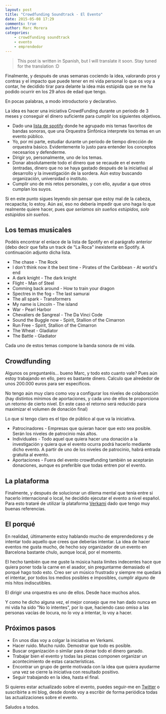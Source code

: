 ```yaml
---
layout: post
title: "Crowdfunding Soundtrack - El Evento"
date: 2015-05-08 17:29
comments: true
author: Marc Morera
categories:
    - crowdfunding soundtrack
    - evento
    - emprendedor
---
```

> This post is written in Spanish, but I will translate it soon. Stay tuned for
> the translation :D

Finalmente, y después de unas semanas cociendo la idea, valorando pros y contras 
y el impacto que puede tener en mi vida personal lo que os voy a contar, he 
decidido tirar para delante la idea más estúpida que se me ha podido ocurrir en 
los 29 años de edad que tengo.

En pocas palabras, a modo introductorio y declarativo.

La idea es hacer una iniciativa CrowdFunding durante un periodo de 3 meses y
conseguir el dinero suficiente para cumplir los siguientes objetivos.

* Dado una [lista de spotify](http://open.spotify.com/user/mmoreramerino/playlist/76u4iXLIFxO3PMFWfwYk5A)
donde he agrupado mis temas favoritos de bandas sonoras, que una Orquestra 
Sinfónica interprete los temas en un evento público.
* Yo, por mi parte, estudiar durante un periodo de tiempo dirección de orquestra
básico. Evidentemente lo justo para entender los conceptos necesarios y 
defenderme.
* Dirigir yo, personalmente, uno de los temas.
* Donar absolutamente todo el dinero que se recaude en el evento (entradas, 
dinero que no se haya gastado después de la iniciativa) al desarrollo y la 
investigación de la sordera. Aún estoy buscando organización, universidad o 
instituto.
* Cumplir uno de mis retos personales, y con ello, ayudar a que otros cumplan
los suyos.

Si en este punto sigues leyendo sin pensar que estoy mal de la cabeza, 
recapacita; lo estoy. Aún así, eso no debería impedir que uno haga lo que 
realmente quiere hacer, pues *que seríamos sin sueños estúpidos, solo estúpidos
sin sueños*.

## Los temas musicales

Podéis encontrar el enlace de la lista de Spotify en el parágrafo anterior (debo
decir que falta un track de "La Roca" inexistente en Spotify. A continuación
adjunto dicha lista.

* The chase - The Rock
* I don't think now it the best time - Pirates of the Caribbean - At world's end
* A dark knight - The dark knight
* Flight - Man of Steel
* Comming back around - How to train your dragon
* Spectres in the fog - The last samurai
* The all spark - Transformers
* My name is Lincoln - The island
* War - Pearl Harbor
* Chevaliers de Sangreal - The Da Vinci Code
* Sound the Buggle now - Spirit, Stallion of the Cimarron
* Run Free - Spirit, Stallion of the Cimarron
* The Wheat - Gladiator
* The Battle - Gladiator

Cada uno de estos temas compone la banda sonora de mi vida.

## Crowdfunding

Algunos os preguntaréis... bueno Marc, y todo esto cuanto vale? Pues aún estoy 
trabajando en ello, pero es bastante dinero. Calculo que alrededor de unos
200.000 euros para ser específicos.

No tengo aún muy claro como voy a configurar los niveles de colaboración 
(hay distintos mínimos de aportaciones, y cada uno de ellos te proporciona un
retorno de cierto nivel. En este caso el retorno será reducido para maximizar el
volumen de donación final)

Lo que si tengo claro es el tipo de público al que va la iniciativa.

* Patrocinadores - Empresas que quieran hacer que esto sea posible. Serán los 
niveles de patrocinio más altos.
* Individuales - Todo aquel que quiera hacer una donación a la investigación y
quiera que el evento ocurra podrá hacerlo mediante dicho evento. A partir de uno 
de los niveles de patrocinio, habrá entrada gratuita al evento.
* Aportaciones - Fuera del evento crowdfunding también se aceptarán donaciones,
aunque es preferible que todas entren por el evento.

## La plataforma

Finalmente, y después de solucionar un dilema mental que tenía entre si hacerlo 
internacional o local, he decidido ejecutar el evento a nivel español. Para esto 
trataré de utilizar la plataforma [Verkami](http://www.verkami.com/) dado que 
tengo muy buenas referencias.

## El porqué

En realidad, últimamente estoy hablando mucho de emprendedores y de intentar 
todo aquello que crees que deberías intentar. La idea de hacer eventos me gusta
mucho, de hecho soy organizador de un evento en Barcelona bastante chulo, aunque
local, por el momento.

El hecho también que me guste la música hasta límites indecentes hace que quiera
poner toda la carne en el asador, sin preguntarme demasiado el porqué hago todo
esto. Creo ser un músico frustrado y siempre me quedará el intentar, por todos
los medios posibles e imposibles, cumplir alguno de mis hitos indiscutibles.

El dirigir una orquestra es uno de ellos. Desde hace muchos años.

Y como he dicho alguna vez, el mejor consejo que me han dado nunca en mi vida ha
sido "No lo intentes", por lo que, haciendo caso omiso a las personas vacías de
locura, no lo voy a intentar, lo voy a hacer.

## Próximos pasos

* En unos días voy a colgar la iniciativa en Verkami.
* Hacer ruido. Mucho ruido. Demostrar que todo es posible.
* Buscar organización o similar para donar todo el dinero ganado.
* Trabajar bien el evento y todas las piezas componen organizar un 
acontecimiento de estas características.
* Encontrar un grupo de gente motivada con la idea que quiera ayudarme una vez
se cierre la iniciativa con resultado positivo.
* Seguir trabajando en la idea, hasta el final.

Si quieres estar actualizado sobre el evento, puedes seguir-me en 
[Twitter](http://twitter.com/mmoreram) o suscribirte a mi blog, desde donde voy
a escribir de forma periódica todas las actualizaciones sobre el evento.

Saludos a todos.